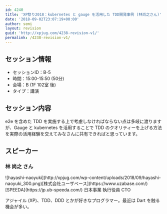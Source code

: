 ```yaml
---
id: 4240
title: 'XP祭り2018：kubernetes と gauge を活用した TDD開発事例 (林尚之さん)'
date: '2018-09-02T23:07:19+00:00'
author: semi
layout: revision
guid: 'http://xpjug.com/4238-revision-v1/'
permalink: /4238-revision-v1/
---
```


## セッション情報

- セッションID：B-5
- 時間：15:00-15:50 (50分)
- 会場：B (1F 102室 後)
- タイプ：講演

## セッション内容

e2e を含めた TDD を実施する上で考慮しなければならない点は多岐に渡りますが、Gauge と kubernetes を活用することで TDD のクオリティーを上げる方法を実際の活用経験を交えてみなさんに共有できればと思っています。

## スピーカー

### 林 尚之 さん

<div class="profile">![hayashi-naoyuki](http://xpjug.com/wp-content/uploads/2018/09/hayashi-naoyuki_300.png)[株式会社ユーザベース](https://www.uzabase.com/) [SPEEDA](https://jp.ub-speeda.com/) 日本事業 執行役員 CTO

アジャイル (XP)、TDD、DDD とかが好きなプログラマー。最近は Dart を触る機会が多い。

</div>